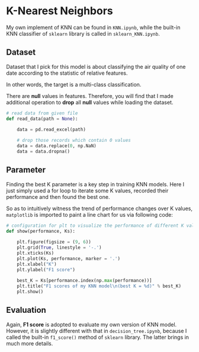 # K-Nearest Neighbors

My own implement of KNN can be found in `KNN.ipynb`, while the built-in KNN classifier of `sklearn` library is called in `sklearn_KNN.ipynb`.

## Dataset

Dataset that I pick for this model is about classifying the air quality of  one date according to the statistic of relative features.
  
In other words, the target is a multi-class classification.
  
There are **null** values in features. Therefore, you will find that I made additional operation to **drop** all **null** values while loading the dataset.

```Python
# read data from given file
def read_data(path = None):

    data = pd.read_excel(path)
    
    # drop those records which contain 0 values
    data = data.replace(0, np.NaN)
    data = data.dropna()
```

## Parameter

Finding the best K parameter is a key step in training KNN models. Here I just simply used a for loop to iterate some K values, recorded their performance and then found the best one.
  
So as to intuitively witness the trend of performance changes over K values, `matplotlib` is imported to paint a line chart for us via following code:

```Python
# configuration for plt to visualize the performance of different K values
def show(performance, Ks):
    
    plt.figure(figsize = (9, 6))
    plt.grid(True, linestyle = '-.')
    plt.xticks(Ks)
    plt.plot(Ks, performance, marker = '.')
    plt.xlabel("K")
    plt.ylabel("F1 score")
    
    best_K = Ks[performance.index(np.max(performance))]
    plt.title("F1 scores of my KNN model\n(best K = %d)" % best_K)
    plt.show()
```

## Evaluation

Again, **F1 score** is adopted to evaluate my own version of KNN model. However, it is slightly different with that in `decision_tree.ipynb`, because I called the built-in `f1_score()` method of `sklearn` library. The latter brings in much more details.